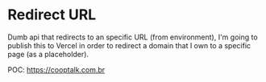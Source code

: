 # Redirect URL
Dumb api that redirects to an specific URL (from environment), I'm going to publish this to Vercel in order to redirect a domain that I own to a specific page (as a placeholder).

POC: https://cooptalk.com.br